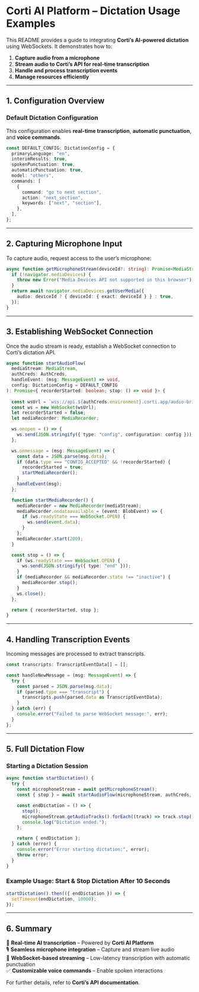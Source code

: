 # Corti AI Platform – Dictation Usage Examples  

This README provides a guide to integrating **Corti’s AI-powered dictation** using WebSockets. It demonstrates how to:  
1. **Capture audio from a microphone**  
2. **Stream audio to Corti’s API for real-time transcription**  
3. **Handle and process transcription events**  
4. **Manage resources efficiently**  

---

## **1. Configuration Overview**  

### **Default Dictation Configuration**  
This configuration enables **real-time transcription**, **automatic punctuation**, and **voice commands**.  

```ts
const DEFAULT_CONFIG: DictationConfig = {
  primaryLanguage: "en",
  interimResults: true, 
  spokenPunctuation: true, 
  automaticPunctuation: true,
  model: "others", 
  commands: [
    {
      command: "go to next section",
      action: "next_section",
      keywords: ["next", "section"],
    },
  ],
};
```

---

## **2. Capturing Microphone Input**  

To capture audio, request access to the user’s microphone:  

```ts
async function getMicrophoneStream(deviceId?: string): Promise<MediaStream> {
  if (!navigator.mediaDevices) {
    throw new Error("Media Devices API not supported in this browser");
  }
  return await navigator.mediaDevices.getUserMedia({
    audio: deviceId ? { deviceId: { exact: deviceId } } : true,
  });
}
```

---

## **3. Establishing WebSocket Connection**  

Once the audio stream is ready, establish a WebSocket connection to Corti’s dictation API.  

```ts
async function startAudioFlow(
  mediaStream: MediaStream,
  authCreds: AuthCreds,
  handleEvent: (msg: MessageEvent) => void,
  config: DictationConfig = DEFAULT_CONFIG
): Promise<{ recorderStarted: boolean; stop: () => void }> {
  
  const wsUrl = `wss://api.${authCreds.environment}.corti.app/audio-bridge/v2/transcribe?tenant-name=${authCreds.tenant}&token=Bearer%20${authCreds.token}`;
  const ws = new WebSocket(wsUrl);
  let recorderStarted = false;
  let mediaRecorder: MediaRecorder;

  ws.onopen = () => {
    ws.send(JSON.stringify({ type: "config", configuration: config }));
  };

  ws.onmessage = (msg: MessageEvent) => {
    const data = JSON.parse(msg.data);
    if (data.type === "CONFIG_ACCEPTED" && !recorderStarted) {
      recorderStarted = true;
      startMediaRecorder();
    }
    handleEvent(msg);
  };

  function startMediaRecorder() {
    mediaRecorder = new MediaRecorder(mediaStream);
    mediaRecorder.ondataavailable = (event: BlobEvent) => {
      if (ws.readyState === WebSocket.OPEN) {
        ws.send(event.data);
      }
    };
    mediaRecorder.start(200);
  }

  const stop = () => {
    if (ws.readyState === WebSocket.OPEN) {
      ws.send(JSON.stringify({ type: "end" }));
    }
    if (mediaRecorder && mediaRecorder.state !== "inactive") {
      mediaRecorder.stop();
    }
    ws.close();
  };

  return { recorderStarted, stop };
}
```

---

## **4. Handling Transcription Events**  

Incoming messages are processed to extract transcripts.  

```ts
const transcripts: TranscriptEventData[] = [];

const handleNewMessage = (msg: MessageEvent) => {
  try {
    const parsed = JSON.parse(msg.data);
    if (parsed.type === "transcript") {
      transcripts.push(parsed.data as TranscriptEventData);
    }
  } catch (err) {
    console.error("Failed to parse WebSocket message:", err);
  }
};
```

---

## **5. Full Dictation Flow**  

### **Starting a Dictation Session**  

```ts
async function startDictation() {
  try {
    const microphoneStream = await getMicrophoneStream();
    const { stop } = await startAudioFlow(microphoneStream, authCreds, handleNewMessage);

    const endDictation = () => {
      stop();
      microphoneStream.getAudioTracks().forEach((track) => track.stop());
      console.log("Dictation ended.");
    };

    return { endDictation };
  } catch (error) {
    console.error("Error starting dictation:", error);
    throw error;
  }
}
```

### **Example Usage: Start & Stop Dictation After 10 Seconds**  

```ts
startDictation().then(({ endDictation }) => {
  setTimeout(endDictation, 10000);
});
```

---

## **6. Summary**  

🚀 **Real-time AI transcription** – Powered by **Corti AI Platform**  
🎙️ **Seamless microphone integration** – Capture and stream live audio  
📡 **WebSocket-based streaming** – Low-latency transcription with automatic punctuation  
✅ **Customizable voice commands** – Enable spoken interactions  

For further details, refer to **Corti’s API documentation**.